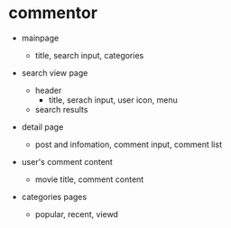 # commentor

- mainpage

  - title, search input, categories

- search view page

  - header
    - title, serach input, user icon, menu
  - search results

- detail page

  - post and infomation, comment input, comment list

- user's comment content

  - movie title, comment content

- categories pages
  - popular, recent, viewd

